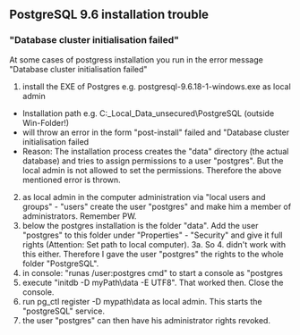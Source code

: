 ## PostgreSQL 9.6 installation trouble
### "Database cluster initialisation failed"
At some cases of postgress installation you run in the error message "Database cluster initialisation failed"

1. install the EXE of Postgres e.g. postgresql-9.6.18-1-windows.exe as local admin
  - Installation path e.g. C:\_Local_Data_unsecured\PostgreSQL (outside Win-Folder!)
  - will throw an error in the form "post-install" failed and "Database cluster initialisation failed
  - Reason: The installation process creates the "data" directory (the actual database) and tries to assign permissions to a user "postgres". But the local admin is not allowed to set the permissions. Therefore the above mentioned error is thrown.
2. as local admin in the computer administration via "local users and groups" - "users" create the user "postgres" and make him a member of administrators. Remember PW.
3. below the postgres installation is the folder "data". Add the user "postgres" to this folder under "Properties" - "Security" and give it full rights (Attention: Set path to local computer).
3a. So 4. didn't work with this either. Therefore I gave the user "postgres" the rights to the whole folder "PostgreSQL".
4. in console: "runas /user:postgres cmd" to start a console as "postgres
5. execute "initdb -D myPath\data -E UTF8". That worked then. Close the console.
6. run pg_ctl register -D mypath\data as local admin. This starts the "postgreSQL" service.
7. the user "postgres" can then have his administrator rights revoked. 

